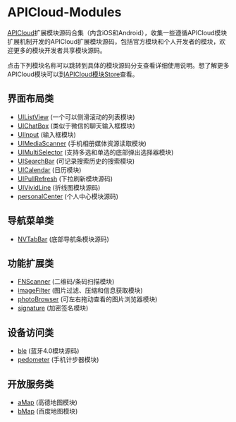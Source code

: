 # APICloud-Modules
[APICloud](https://www.apicloud.com)扩展模块源码合集（内含iOS和Android），收集一些遵循APICloud模块扩展机制开发的APICloud扩展模块源码，包括官方模块和个人开发者的模块，欢迎更多的模块开发者共享模块源码。

点击下列模块名称可以跳转到具体的模块源码分支查看详细使用说明。想了解更多APICloud模块可以到[APICloud模块Store](https://www.apicloud.com/modulestore)查看。

## 界面布局类
- [UIListView](https://github.com/apicloudcom/UIListView)  (一个可以侧滑滚动的列表模块)
- [UIChatBox](https://github.com/apicloudcom/UIChatBox)  (类似于微信的聊天输入框模块)
- [UIInput](https://github.com/apicloudcom/UIInput)  (输入框模块)
- [UIMediaScanner](https://github.com/apicloudcom/UIMediaScanner)  (手机相册媒体资源读取模块)
- [UIMultiSelector](https://github.com/apicloudcom/UIMultiSelector)  (支持多选和单选的底部弹出选择器模块)
- [UISearchBar](https://github.com/apicloudcom/UISearchBar)  (可记录搜索历史的搜索模块)
- [UICalendar](https://github.com/apicloudcom/UICalendar)  (日历模块)
- [UIPullRefresh](https://github.com/apicloudcom/UIPullRefresh)  (下拉刷新模块源码)
- [UIVividLine](https://github.com/apicloudcom/APICloud-Modules/tree/master/UIVividLine)  (折线图模块源码)
- [personalCenter](https://github.com/apicloudcom/APICloud-Modules/tree/master/personalCenter)  (个人中心模块源码)

## 导航菜单类
- [NVTabBar](https://github.com/apicloudcom/APICloud-Modules/tree/master/NVTabBar)  (底部导航条模块源码)

## 功能扩展类
- [FNScanner](https://github.com/apicloudcom/FNScanner)  (二维码/条码扫描模块)
- [imageFilter](https://github.com/apicloudcom/imageFilter)  (图片过滤、压缩和信息获取模块)
- [photoBrowser](https://github.com/apicloudcom/photoBrowser)  (可左右拖动查看的图片浏览器模块)
- [signature](https://github.com/apicloudcom/APICloud-Modules/tree/master/signature)  (加密签名模块)

## 设备访问类
- [ble](https://github.com/apicloudcom/pedometer) (蓝牙4.0模块源码)
- [pedometer](https://github.com/apicloudcom/pedometer) (手机计步器模块)

## 开放服务类
- [aMap](https://github.com/apicloudcom/aMap)  (高德地图模块)
- [bMap](https://github.com/apicloudcom/bMap)  (百度地图模块)
